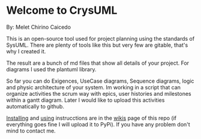 # Welcome to CrysUML
By: Melet Chirino Caicedo

This is an open-source tool used for project planning using the standards of SysUML. There are plenty of tools like this but very few are gitable, that's why I created it.

The result are a bunch of md files that show all details of your project. For diagrams I used the plantuml library.

So far you can do Exigences, UseCase diagrams, Sequence diagrams, logic and physic architecture of your system. Im working in a script that can organize activities the scrum way with epics, user histories and milestones within a gantt diagram. Later I would like to upload this activities automatically to github.

[Installing](https://github.com/MeletChirino/CrysUML/wiki/Install) and [using](https://github.com/MeletChirino/CrysUML/wiki/Use) instrucctions are in the [wikis](https://github.com/MeletChirino/CrysUML/wiki/Home) page of this repo (if everything goes fine I will upload it to PyPi). If you have any problem don't mind to contact me.

